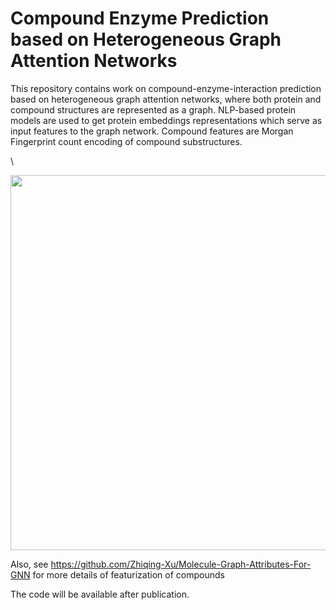 # Compound Enzyme Prediction based on Heterogeneous Graph Attention Networks

This repository contains work on compound-enzyme-interaction prediction based on heterogeneous graph attention networks, where both protein and compound structures are represented as a graph. NLP-based protein models are used to get protein embeddings representations which serve as input features to the graph network. Compound features are Morgan Fingerprint count encoding of compound substructures.

\


<p align="center">
  <img width="600"  src="https://user-images.githubusercontent.com/47986787/204306788-7377b952-e63d-49ec-ab72-69667ee1f551.png">
</p>

Also, see https://github.com/Zhiqing-Xu/Molecule-Graph-Attributes-For-GNN for more details of featurization of compounds

The code will be available after publication.
